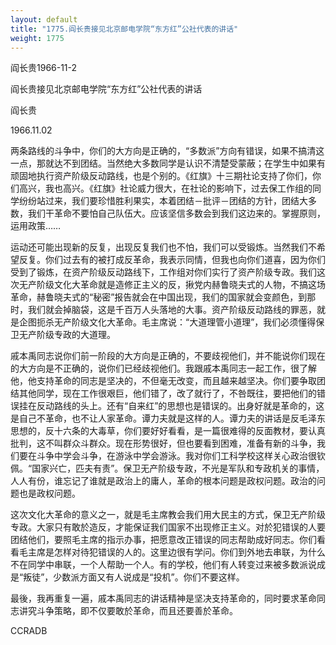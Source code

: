 ```yaml
---
layout: default
title: "1775.阎长贵接见北京邮电学院“东方红”公社代表的讲话"
weight: 1775
---
```


阎长贵1966-11-2

阎长贵接见北京邮电学院“东方红”公社代表的讲话

阎长贵

1966.11.02

两条路线的斗争中，你们的大方向是正确的，“多数派”方向有错误，如果不搞清这一点，那就达不到团结。当然绝大多数同学是认识不清楚受蒙蔽；在学生中如果有顽固地执行资产阶级反动路线，也是个别的。《红旗》十三期社论支持了你们，你们高兴，我也高兴。《红旗》社论威力很大，在社论的影响下，过去保工作组的同学纷纷站过来，我们要珍惜胜利果实，本着团结－批评－团结的方针，团结大多数，我们干革命不要怕自己队伍大。应该坚信多数会到我们这边来的。掌握原则，运用政策……

运动还可能出现新的反复，出现反复我们也不怕，我们可以受锻炼。当然我们不希望反复。你们过去有的被打成反革命，我表示同情，但我也向你们道喜，因为你们受到了锻炼，在资产阶级反动路线下，工作组对你们实行了资产阶级专政。我们这次无产阶级文化大革命就是造修正主义的反，揪党内赫鲁晓夫式的人物，不搞这场革命，赫鲁晓夫式的“秘密”报告就会在中国出现，我们的国家就会变颜色，到那时，我们就会掉脑袋，这是千百万人头落地的大事。资产阶级反动路线的罪恶，就是企图扼杀无产阶级文化大革命。毛主席说：“大道理管小道理”，我们必须懂得保卫无产阶级专政的大道理。

戚本禹同志说你们前一阶段的大方向是正确的，不要歧视他们，并不能说你们现在的大方向是不正确的，说你们已经歧视他们。我跟戚本禹同志一起工作，很了解他，他支持革命的同志是坚决的，不但毫无改变，而且越来越坚决。你们要争取团结其他同学，现在工作很艰巨，他们错了，改了就行了，不咎既往，要把他们的错误挂在反动路线的头上。还有“自来红”的思想也是错误的。出身好就是革命的，这是自己不革命，也不让人家革命。谭力夫就是这样的人。谭力夫的讲话是反毛泽东思想的，反十六条的大毒草，你们要好好看看，是一篇很难得的反面教材，要认真批判，这不叫群众斗群众。现在形势很好，但也要看到困难，准备有新的斗争，我们要在斗争中学会斗争，在游泳中学会游泳。我对你们工科学校这样关心政治很钦佩。“国家兴亡，匹夫有责”。保卫无产阶级专政，不光是军队和专政机关的事情，人人有份，谁忘记了谁就是政治上的庸人，革命的根本问题是政权问题。政治的问题也是政权问题。

这次文化大革命的意义之一，就是毛主席教会我们用大民主的方式，保卫无产阶级专政。大家只有敢於造反，才能保证我们国家不出现修正主义。对於犯错误的人要团结他们，要照毛主席的指示办事，把愿意改正错误的同志帮助成好同志。你们看看毛主席是怎样对待犯错误的人的。这里边很有学问。你们到外地去串联，为什么不在同学中串联，一个人帮助一个人。有的学校，他们有人转变过来被多数派说成是“叛徒”，少数派方面又有人说成是“投机”。你们不要这样。

最後，我再重复一遍，戚本禹同志的讲话精神是坚决支持革命的，同时要求革命同志讲究斗争策略，即不仅要敢於革命，而且还要善於革命。

CCRADB

